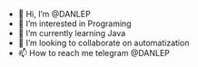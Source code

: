 - 👋 Hi, I’m @DANLEP
- 👀 I’m interested in Programing
- 🌱 I’m currently learning Java
- 💞️ I’m looking to collaborate on automatization
- 📫 How to reach me telegram @DANLEP 

<!---
DANLEP/DANLEP is a ✨ special ✨ repository because its `README.md` (this file) appears on your GitHub profile.
You can click the Preview link to take a look at your changes.
--->
